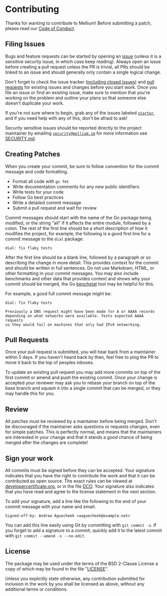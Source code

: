 # Contributing

Thanks for wanting to contribute to Mellium! Before submitting a patch, please
read our [Code of Conduct].


## Filing Issues

Bugs and feature requests can be started by opening an [issue][issues] (unless
it is a sensitive security issue, in which case keep reading).
Always open an issue before creating a pull request unless the PR is trivial,
all PRs should be linked to an issue and should generally only contain a single
logical change.

Don't forget to check the issue tracker ([including closed issues]) and [pull
requests] for existing issues and changes before you start work.
Once you file an issue or find an existing issue, make sure to mention that
you're working on the problem and outline your plans so that someone else
doesn't duplicate your work.

If you're not sure where to begin, grab any of the issues labeled
[`starter`], and if you need help with any of this, don't be afraid to
ask!

Security sensitive issues should be reported directly to the project maintainer
by emailing [`security@mellium.im`] for more information see [SECURITY.md].


## Creating Patches

When you create your commit, be sure to follow convention for the commit message
and code formatting.

  - Format all code with `go fmt`
  - Write documentation comments for any new public identifiers
  - Write tests for your code
  - Follow Go best practices
  - Write a detailed commit message
  - Submit a pull request and wait for review

Commit messages should start with the name of the Go package being modified, or
the string "all" if it affects the entire module, followed by a colon.
The rest of the first line should be a short description of how it modifies the
project, for example, the following is a good first line for a commit message to
the `dial` package:

    dial: fix flaky tests

After the first line should be a blank line, followed by a paragraph or so
describing the change in more detail.
This provides context for the commit and should be written in full sentences.
Do not use Markdown, HTML, or other formatting in your commit messages.
You may also include benchmarks and other data that provides context and shows
why your commit should be merged, the Go [benchstat] tool may be helpful for
this.

For example, a good full commit message might be:

    dial: fix flaky tests

    Previously a DNS request might have been made for A or AAAA records
    depending on what networks were available. Tests expected AAAA requests
    so they would fail on machines that only had IPv4 networking.


## Pull Requests

Once your pull request is submitted, you will hear back from a maintainer within
5 days.
If you haven't heard back by then, feel free to ping the PR to move it back to
the top of peoples inboxes.

To update an existing pull request you may add more commits on top of the first
commit or amend and push the existing commit.
Once your change is accepted your reviewer may ask you to rebase your branch
on top of the base branch and squash it into a single commit that can be merged,
or they may handle this for you.


## Review

All patches must be reviewed by a maintainer before being merged.
Don't be discouraged if the maintainer asks questions or requests changes, even
for simple patches.
This is perfectly normal, and means that the maintainers are interested in your
change and that it stands a good chance of being merged after the changes are
complete!


## Sign your work

All commits must be signed before they can be accepted. Your signature
indicates that you have the right to contribute the work and that it can be
contributed as open source. The exact rules can be viewed at
[developercertificate.org], or in the file [DCO].
Your signature also indicates that you have read and agree to the license
statement in the next section.

To add your signature, add a line like the following to the end of your commit
message with your name and email:

    Signed-off-by: Andrew Aguecheek <aaguecheek@example.net>

You can add this line easily using Git by committing with `git commit -s`.
If you forget to add a signature to a commit, quickly add it to the latest
commit with `git commit --amend -s --no-edit`.


## License

The package may be used under the terms of the BSD 2-Clause License a copy of
which may be found in the file "[LICENSE]".

Unless you explicitly state otherwise, any contribution submitted for inclusion
in the work by you shall be licensed as above, without any additional terms or
conditions.


[issues]: https://github.com/mellium/xmpp/issues
[including closed issues]: https://github.com/mellium/xmpp/issues?q=is%3Aissue
[pull requests]: https://github.com/mellium/xmpp/pulls?q=is%3Apr
[`starter`]: https://github.com/mellium/xmpp/labels/starter
[`security@mellium.im`]: mailto:security@mellium.im
[benchstat]: https://godoc.org/golang.org/x/perf/cmd/benchstat
[developercertificate.org]: https://developercertificate.org/
[DCO]: ./DCO
[LICENSE]: ./LICENSE
[SECURITY.md]: ./SECURITY.md
[Code of Conduct]: ./CODE_OF_CONDUCT.md
